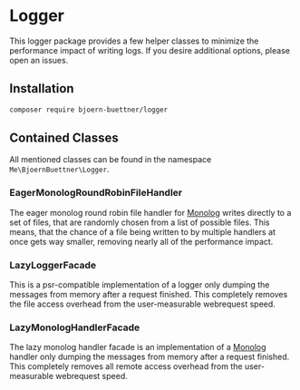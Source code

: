 # Logger

This logger package provides a few helper classes to minimize the performance impact of writing logs. If you desire additional options, please open an issues.

## Installation

```bash
composer require bjoern-buettner/logger
```

## Contained Classes

All mentioned classes can be found in the namespace `Me\BjoernBuettner\Logger`.

### EagerMonologRoundRobinFileHandler

The eager monolog round robin file handler for [Monolog](https://github.com/Seldaek/monolog) writes directly to a set of files, that are randomly chosen from a list of possible files. This means, that the chance of a file being written to by multiple handlers at once gets way smaller, removing nearly all of the performance impact.

### LazyLoggerFacade

This is a psr-compatible implementation of a logger only dumping the messages from memory after a request finished. This completely removes the file access overhead from the user-measurable webrequest speed.

###  LazyMonologHandlerFacade

The lazy monolog handler facade is an implementation of a [Monolog](https://github.com/Seldaek/monolog) handler only dumping the messages from memory after a request finished. This completely removes all remote access overhead from the user-measurable webrequest speed.
